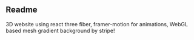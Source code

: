 ## Readme

3D website using react three fiber, framer-motion for animations, WebGL based mesh gradient background by stripe!

